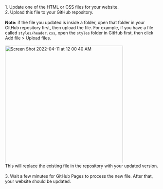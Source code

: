 1\. Update one of the HTML or CSS files for your website.<br>
2\. Upload this file to your GitHub repository.<br>
<br>
**Note:** if the file you updated is inside a folder, open that folder in your GitHub repository first, then upload the file. For example, if you have a file called `styles/header.css`, open the `styles` folder in GitHub first, then click Add file > Upload files.<br>
<br>
<img width="387" alt="Screen Shot 2022-04-11 at 12 00 40 AM" src="https://user-images.githubusercontent.com/70604577/162664132-2c2e4503-c8f3-4445-b403-958d57ff15b9.png"><br>
This will replace the existing file in the repository with your updated version.<br>
<br>
3\. Wait a few minutes for GitHub Pages to process the new file. After that, your website should be updated.
